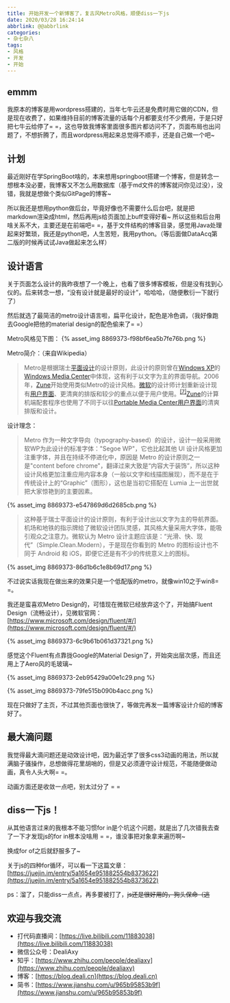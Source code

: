 ```yaml
---
title: 开始开发一个新博客了，复古风Metro风格，顺便diss一下js
date: 2020/03/28 16:24:14
abbrlink: @@abbrlink
categories:
- 杂七杂八
tags:
- 风格
- 开发
- 开始
---
```

## emmm
我原本的博客是用wordpress搭建的，当年七牛云还是免费时用它做的CDN，但是现在收费了，如果维持目前的博客流量的话每个月都要支付不少费用，于是只好把七牛云给停了= =，这也导致我博客里面很多图片都访问不了，页面布局也出问题了，不想折腾了，而且wordpress用起来总觉得不顺手，还是自己做一个吧~

## 计划
最近刚好在学SpringBoot啥的，本来想用springboot搭建一个博客，但是转念一想根本没必要，我博客又不怎么用数据库（基于md文件的博客就问你见过没），没错，我就是想做个类似GitPage的博客~ 

所以我还是想用python做后台，毕竟好像也不需要什么后台吧，就是把markdown渲染成html，然后再用js给页面加上buff变得好看~ 所以这些和后台用啥关系不大，主要还是在前端吧= =，基于文件结构的博客目录，感觉用Java处理起来好繁琐，我还是python吧，人生苦短，我用python。（等后面做DataAcq第二版的时候再试试Java做起来怎么样）

## 设计语言
关于页面怎么设计的我昨夜想了一个晚上，也看了很多博客模板，但是没有找到心仪的。后来转念一想，“没有设计就是最好的设计”，哈哈哈，（随便敷衍一下就行了）

然后就选了最简洁的metro设计语言啦，扁平化设计，配色是冷色调，（我好像跑去Google把他的material design的配色偷来了= =）

Metro风格见下图：
{% asset_img 8869373-f98bf6ea5b7fe76b.png %}

Metro简介：（来自Wikipedia）
>Metro是根据瑞士[平面设计](https://zh.wikipedia.org/wiki/%E5%B9%B3%E9%9D%A2%E8%AE%BE%E8%AE%A1 "平面设计")的设计原则，此设计的原则曾在[Windows XP](https://zh.wikipedia.org/wiki/Windows_XP "Windows XP")的[Windows Media Center](https://zh.wikipedia.org/wiki/Windows_Media_Center "Windows Media Center")中体现，这有利于以文字为主的界面导航。2006年，[Zune](https://zh.wikipedia.org/wiki/Zune "Zune")开始使用类似Metro的设计风格。[微软](https://zh.wikipedia.org/wiki/%E5%BE%AE%E8%BD%AF "微软")的设计师计划重新设计现有[用户界面](https://zh.wikipedia.org/wiki/%E7%94%A8%E6%88%B7%E7%95%8C%E9%9D%A2 "用户界面")、更清爽的排版和较少的重点以便于用户使用。<sup>[[7]](https://zh.wikipedia.org/wiki/%E7%8E%B0%E4%BB%A3UI#cite_note-Metro-7)</sup>[Zune](https://zh.wikipedia.org/wiki/Zune "Zune")的计算机端配套程序也使用了不同于以往[Portable Media Center](https://zh.wikipedia.org/w/index.php?title=Portable_Media_Center&action=edit&redlink=1 "Portable Media Center（页面不存在）")[用户界面](https://zh.wikipedia.org/wiki/%E7%94%A8%E6%88%B7%E7%95%8C%E9%9D%A2 "用户界面")的清爽排版和设计。

设计理念：
>Metro 作为一种文字导向（typography-based）的设计，设计一般采用微软WP为此设计的标准字体："Segoe WP"，它也比起其他 UI 设计风格更加注重字体，并且在持续不停进化中，原因是 Metro 的设计原则之一是"content before chrome"，翻译过来大致是“内容大于装饰”，所以这种设计风格更加注重应用内容本身（一般以文字和线描图展现），而不是在于传统设计上的“Graphic”（图形），这也是当初它搭配在 Lumia 上一出世就把大家惊艳到的主要因素。

{% asset_img 8869373-e547869d6d2685cb.png %}

>这种基于瑞士平面设计的设计原则，有利于设计出以文字为主的导航界面。机场和地铁的指示牌给了微软设计团队灵感，其风格大量采用大字体，能吸引观众之注意力。微软认为 Metro 设计主题应该是：“光滑、快、现代”（Simple.Clean.Modern），于是现在你看到的 Metro 的图标设计也不同于 Android 和 iOS，即便它还是有不少的传统意义上的图标。

{% asset_img 8869373-86d1b6c1e8b69d17.png %}


不过说实话我现在做出来的效果只是一个低配版的metro，就像win10之于win8= =。

我还是蛮喜欢Metro Design的，可惜现在微软已经放弃这个了，开始搞Fluent Design（流畅设计），见微软官网：[https://www.microsoft.com/design/fluent/#/](https://www.microsoft.com/design/fluent/#/)

{% asset_img 8869373-6c9b61b061d37321.png %}

感觉这个Fluent有点靠拢Google的Material Design了，开始突出层次感，而且还用上了Aero风的毛玻璃~

{% asset_img 8869373-2eb95429a00e1c29.png %}

{% asset_img 8869373-79fe515b090b4acc.png %}

现在只做好了主页，不过其他页面也很快了，等做完再发一篇博客设计介绍的博客好了。

## 最大滴问题
我觉得最大滴问题还是动效设计吧，因为最近学了很多css3动画的用法，所以就满脑子骚操作，总想做得花里胡哨的，但是又必须遵守设计规范，不能随便做动画，真令人头大啊= =。

动画方面还是收敛一点吧，别太过分了 = = 

## diss一下js！
从其他语言过来的我根本不能习惯for in是个坑这个问题，就是出了几次错我去查了一下才发现js的for in根本没啥用 = =，谁没事把对象拿来遍历啊~

换成for of之后就舒服多了~

关于js的四种for循环，可以看一下这篇文章：[https://juejin.im/entry/5a1654e951882554b8373622](https://juejin.im/entry/5a1654e951882554b8373622)

ps：溜了，只能diss一点点，再多要被打了，~~js还是很好用的，狗头保命（逃~~

## 欢迎与我交流
- 打代码直播间：[https://live.bilibili.com/11883038](https://live.bilibili.com/11883038)
- 微信公众号：DealiAxy
- 知乎：[https://www.zhihu.com/people/dealiaxy](https://www.zhihu.com/people/dealiaxy)
- 博客：[https://blog.deali.cn](https://blog.deali.cn)
- 简书：[https://www.jianshu.com/u/965b95853b9f](https://www.jianshu.com/u/965b95853b9f)
